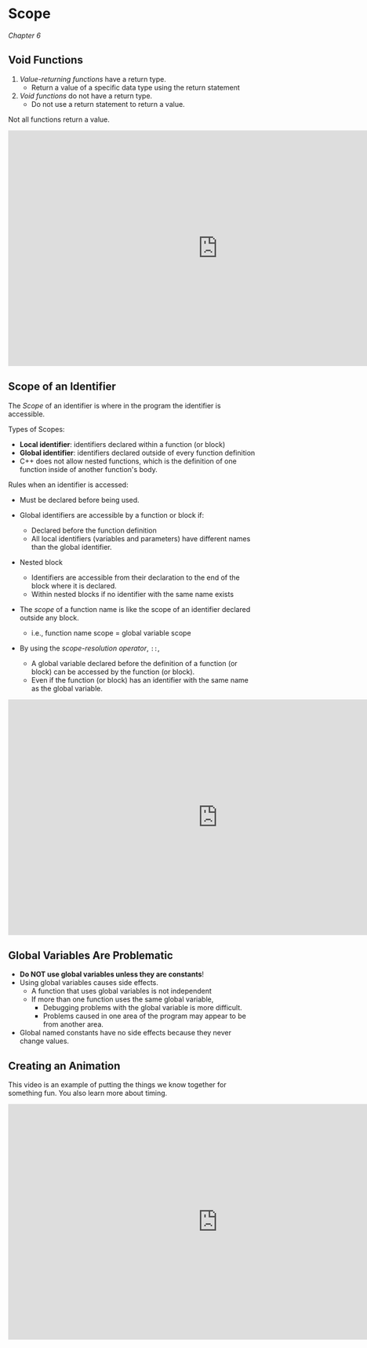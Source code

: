 Scope
=====

*Chapter 6*

Void Functions
--------------

1.  *Value-returning functions* have a return type.
    +   Return a value of a specific data type using the return statement
2.  *Void functions* do not have a return type.
    +   Do not use a return statement to return a value.


Not all functions return a value.

<div class="youtube">
<div><iframe width="853" height="480" src="https://www.youtube-nocookie.com/embed/5_HcYUkEPH4?rel=0&amp;showinfo=0" frameborder="0" allowfullscreen="allowfullscreen"></iframe></div>
</div>

Scope of an Identifier
----------------------

The *Scope* of an identifier is where in the program the identifier is accessible.

Types of Scopes:

-   **Local identifier**: identifiers declared within a function (or block)
-   **Global identifier**: identifiers declared outside of every function definition
-   C++ does not allow nested functions, which is the definition of one function inside of another function's body.

Rules when an identifier is accessed:

-   Must be declared before being used.
-   Global identifiers are accessible by a function or block if:
    +   Declared before the function definition
    +   All local identifiers (variables and parameters) have different names than the global identifier.
-   Nested block
    +   Identifiers are accessible from their declaration to the end of the block where it is declared.
    +   Within nested blocks if no identifier with the same name exists
-   The *scope* of a function name is like the scope of an identifier declared outside any block.
    +   i.e., function name scope = global variable scope

-   By using the *scope-resolution operator*, `::`,
    +   A global variable declared before the definition of a function (or block) can be accessed by the function (or block).
    +   Even if the function (or block) has an identifier with the same name as the global variable.

<div class="youtube">
<div><iframe width="853" height="480" src="https://www.youtube-nocookie.com/embed/ZTGujDzKMbw" frameborder="0" allow="accelerometer; autoplay; clipboard-write; encrypted-media; gyroscope; picture-in-picture" allowfullscreen="allowfullscreen"></iframe></div>
</div>

Global Variables Are Problematic
--------------------------------

-   **Do NOT use global variables unless they are constants**!
-   Using global variables causes side effects.
    +   A function that uses global variables is not independent
    +   If more than one function uses the same global variable,
        *   Debugging problems with the global variable is more difficult.
        *   Problems caused in one area of the program may appear to be from another area.
-   Global named constants have no side effects because they never change values.


Creating an Animation
---------------------

This video is an example of putting the things we know together for something fun. You also learn more about timing.

<div class="youtube">
<div><iframe width="853" height="480" src="https://www.youtube-nocookie.com/embed/uagjplSPneg?rel=0&amp;showinfo=0" frameborder="0" allowfullscreen="allowfullscreen"></iframe></div>
</div>
